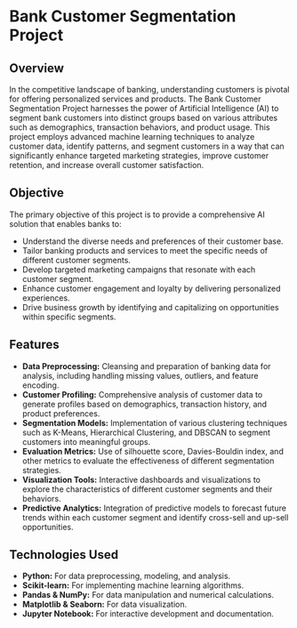 # Bank Customer Segmentation Project

## Overview

In the competitive landscape of banking, understanding customers is pivotal for offering personalized services and products. The Bank Customer Segmentation Project harnesses the power of Artificial Intelligence (AI) to segment bank customers into distinct groups based on various attributes such as demographics, transaction behaviors, and product usage. This project employs advanced machine learning techniques to analyze customer data, identify patterns, and segment customers in a way that can significantly enhance targeted marketing strategies, improve customer retention, and increase overall customer satisfaction.

## Objective

The primary objective of this project is to provide a comprehensive AI solution that enables banks to:

- Understand the diverse needs and preferences of their customer base.
- Tailor banking products and services to meet the specific needs of different customer segments.
- Develop targeted marketing campaigns that resonate with each customer segment.
- Enhance customer engagement and loyalty by delivering personalized experiences.
- Drive business growth by identifying and capitalizing on opportunities within specific segments.

## Features

- **Data Preprocessing:** Cleansing and preparation of banking data for analysis, including handling missing values, outliers, and feature encoding.
- **Customer Profiling:** Comprehensive analysis of customer data to generate profiles based on demographics, transaction history, and product preferences.
- **Segmentation Models:** Implementation of various clustering techniques such as K-Means, Hierarchical Clustering, and DBSCAN to segment customers into meaningful groups.
- **Evaluation Metrics:** Use of silhouette score, Davies-Bouldin index, and other metrics to evaluate the effectiveness of different segmentation strategies.
- **Visualization Tools:** Interactive dashboards and visualizations to explore the characteristics of different customer segments and their behaviors.
- **Predictive Analytics:** Integration of predictive models to forecast future trends within each customer segment and identify cross-sell and up-sell opportunities.

## Technologies Used

- **Python:** For data preprocessing, modeling, and analysis.
- **Scikit-learn:** For implementing machine learning algorithms.
- **Pandas & NumPy:** For data manipulation and numerical calculations.
- **Matplotlib & Seaborn:** For data visualization.
- **Jupyter Notebook:** For interactive development and documentation.
